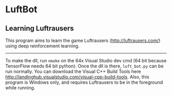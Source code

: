 # LuftBot
## Learning Luftrausers

This program aims to learn the game Luftrausers (http://luftrausers.com/) using deep reinforcement learning.

***

To make the dll, run `nmake` on the 64x Visual Studio dev cmd (64 bit because TensorFlow needs 64 bit python). Once the dll is there, `luft_bot.py` can be run normally. You can download the Visual C++ Build Tools here http://landinghub.visualstudio.com/visual-cpp-build-tools. Also, this program is Windows only, and requires Luftrausers to be in the foreground while running.